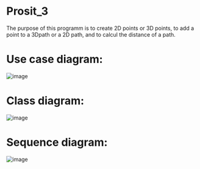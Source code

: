 # Prosit_3
The purpose of this programm is to create 2D points or 3D points, to add a point to a 3Dpath or a 2D path, and to calcul the distance of a path.

# Use case diagram:
![image](https://github.com/AlexCouCesi/Prosit_3/assets/150126263/b414601d-0204-45d4-832f-596f9dcec2e8)

# Class diagram:
![image](https://github.com/AlexCouCesi/Prosit_3/assets/150126263/50944783-ef73-44df-afa2-6539f3f40758)

# Sequence diagram:
![image](https://github.com/AlexCouCesi/Prosit_3/assets/150126263/7ef283fa-caaf-4a14-9941-9a2a2b41a066)
